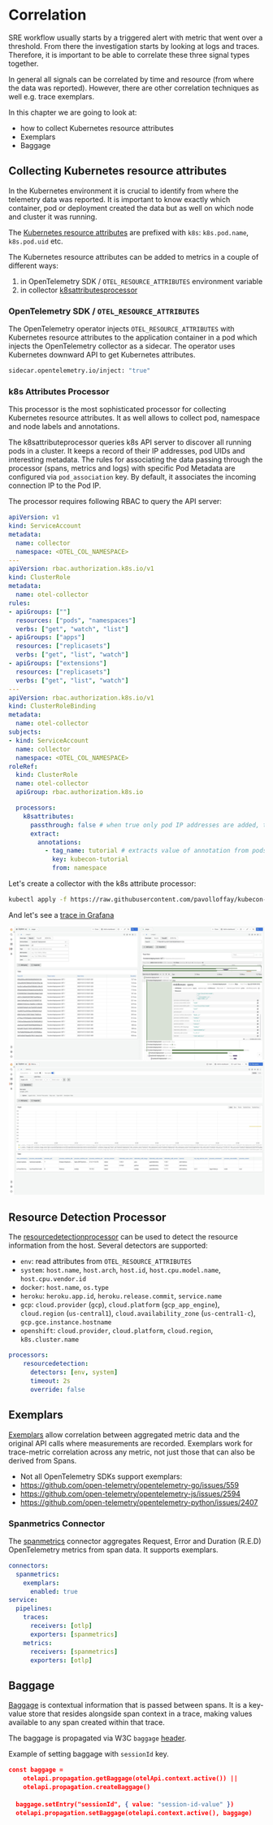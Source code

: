 # Correlation 

SRE workflow usually starts by a triggered alert with metric that went over a threshold.
From there the investigation starts by looking at logs and traces. Therefore, it is important 
to be able to correlate these three signal types together.

In general all signals can be correlated by time and resource (from where the data was reported). 
However, there are other correlation techniques as well e.g. trace exemplars.

In this chapter we are going to look at:
* how to collect Kubernetes resource attributes
* Exemplars
* Baggage

## Collecting Kubernetes resource attributes

In the Kubernetes environment it is crucial to identify from where the telemetry data was reported.
It is important to know exactly which container, pod or deployment created the data but as well on which
node and cluster it was running.

The [Kubernetes resource attributes](https://github.com/open-telemetry/semantic-conventions/blob/main/docs/resource/k8s.md) are prefixed with `k8s`: `k8s.pod.name`, `k8s.pod.uid` etc.

The Kubernetes resource attributes can be added to metrics in a couple of different ways:
1. in OpenTelemetry SDK / `OTEL_RESOURCE_ATTRIBUTES` environment variable
2. in collector [k8sattributesprocessor](https://github.com/open-telemetry/opentelemetry-collector-contrib/tree/main/processor/k8sattributesprocessor)

### OpenTelemetry SDK / `OTEL_RESOURCE_ATTRIBUTES`

The OpenTelemetry operator injects `OTEL_RESOURCE_ATTRIBUTES` with Kubernetes resource attributes to the application container in a pod which injects the OpenTelemetry collector as a sidecar.
The operator uses Kubernetes downward API to get Kubernetes attributes.

```bash
sidecar.opentelemetry.io/inject: "true"
```

### k8s Attributes Processor

This processor is the most sophisticated processor for collecting Kubernetes resource attributes.
It as well allows to collect pod, namespace and node labels and annotations.

The k8sattributeprocessor queries k8s API server to discover all running pods in a cluster.
It keeps a record of their IP addresses, pod UIDs and interesting metadata.
The rules for associating the data passing through the processor (spans, metrics and logs) with specific Pod Metadata are configured via `pod_association` key.
By default, it associates the incoming connection IP to the Pod IP.

The processor requires following RBAC to query the API server:

```yaml
apiVersion: v1
kind: ServiceAccount
metadata:
  name: collector
  namespace: <OTEL_COL_NAMESPACE>
---
apiVersion: rbac.authorization.k8s.io/v1
kind: ClusterRole
metadata:
  name: otel-collector
rules:
- apiGroups: [""]
  resources: ["pods", "namespaces"]
  verbs: ["get", "watch", "list"]
- apiGroups: ["apps"]
  resources: ["replicasets"]
  verbs: ["get", "list", "watch"]
- apiGroups: ["extensions"]
  resources: ["replicasets"]
  verbs: ["get", "list", "watch"]
---
apiVersion: rbac.authorization.k8s.io/v1
kind: ClusterRoleBinding
metadata:
  name: otel-collector
subjects:
- kind: ServiceAccount
  name: collector
  namespace: <OTEL_COL_NAMESPACE>
roleRef:
  kind: ClusterRole
  name: otel-collector
  apiGroup: rbac.authorization.k8s.io
```

```yaml
  processors:
    k8sattributes:
      passthrough: false # when true only pod IP addresses are added, that can be used later for attributes association
      extract:
        annotations:
          - tag_name: tutorial # extracts value of annotation from pods with key `annotation-one` and inserts it as a tag with key `a1`
            key: kubecon-tutorial
            from: namespace
```

Let's create a collector with the k8s attribute processor:
```bash
kubectl apply -f https://raw.githubusercontent.com/pavolloffay/kubecon-na-2023-opentelemetry-kubernetes-metrics-tutorial/main/backend/07-collector-correlation.yaml
```

And let's see a [trace in Grafana](http://localhost:3000/grafana/explore?orgId=1&left=%7B%22datasource%22:%223Dcp0V4Ik%22,%22queries%22:%5B%7B%22refId%22:%22A%22,%22datasource%22:%7B%22type%22:%22jaeger%22,%22uid%22:%223Dcp0V4Ik%22%7D,%22queryType%22:%22search%22,%22service%22:%22backend1-deployment%22%7D%5D,%22range%22:%7B%22from%22:%22now-1h%22,%22to%22:%22now%22%7D%7D)

![](./images/grafana-trace-k8s-namespace-attribute.jpg)
![](./images/grafana-metrics-k8s-namespace-attribute.jpg)

## Resource Detection Processor

The [resourcedetectionprocessor](https://github.com/open-telemetry/opentelemetry-collector-contrib/tree/main/processor/resourcedetectionprocessor) can 
be used to detect the resource information from the host. Several detectors are supported:

* `env`: read attributes from  `OTEL_RESOURCE_ATTRIBUTES`
* `system`: `host.name`, `host.arch`, `host.id`, `host.cpu.model.name`,  `host.cpu.vendor.id`
* `docker`: `host.name`, `os.type`
* `heroku`: `heroku.app.id`, `heroku.release.commit`, `service.name`
* `gcp`: `cloud.provider` (`gcp`), `cloud.platform` (`gcp_app_engine`), `cloud.region` (`us-central1`), `cloud.availability_zone` (`us-central1-c`), `gcp.gce.instance.hostname`
* `openshift`: `cloud.provider`, `cloud.platform`, `cloud.region`, `k8s.cluster.name`

```yaml
processors:
    resourcedetection: 
      detectors: [env, system]
      timeout: 2s
      override: false
```

## Exemplars

[Exemplars](https://opentelemetry.io/docs/specs/otel/metrics/sdk/#exemplar) allow correlation
between aggregated metric data and the original API calls where measurements are recorded.
Exemplars work for trace-metric correlation across any metric, not just those that can also be derived from Spans.

* Not all OpenTelemetry SDKs support exemplars:
* https://github.com/open-telemetry/opentelemetry-go/issues/559
* https://github.com/open-telemetry/opentelemetry-js/issues/2594
* https://github.com/open-telemetry/opentelemetry-python/issues/2407

### Spanmetrics Connector

The [spanmetrics](https://github.com/open-telemetry/opentelemetry-collector-contrib/tree/main/connector/spanmetricsconnector) 
connector aggregates Request, Error and Duration (R.E.D) OpenTelemetry metrics from span data.
It supports exemplars.

```yaml
connectors:
  spanmetrics:
    exemplars:
      enabled: true
service:
  pipelines:
    traces:
      receivers: [otlp]
      exporters: [spanmetrics]
    metrics:
      receivers: [spanmetrics]
      exporters: [otlp]
```

## Baggage

[Baggage](https://opentelemetry.io/docs/concepts/signals/baggage/) is contextual information that is passed between spans. 
It is a key-value store that resides alongside span context in a trace, making values available to any span created within that trace.

The baggage is propagated via W3C `baggage` [header](https://w3c.github.io/baggage/).

Example of setting baggage with `sessionId` key.

```json
const baggage =
    otelapi.propagation.getBaggage(otelApi.context.active()) ||
    otelapi.propagation.createBaggage()

  baggage.setEntry("sessionId", { value: "session-id-value" })
  otelapi.propagation.setBaggage(otelapi.context.active(), baggage)
```

